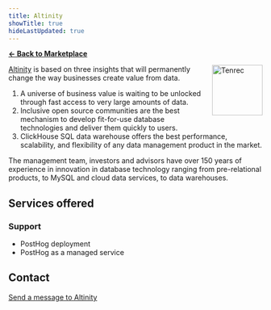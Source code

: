 ```yaml
---
title: Altinity
showTitle: true
hideLastUpdated: true
---
```


**[← Back to Marketplace](/marketplace)**

<img src="/images/marketplace/alinity.png" alt="Tenrec" width="100" style="float: right; margin: 0 0 1rem 1rem;" />

[Altinity](https://altinity.com) is based on three insights that will permanently change the way businesses create value from data.

1. A universe of business value is waiting to be unlocked through fast access to very large amounts of data.
1. Inclusive open source communities are the best mechanism to develop fit-for-use database technologies and deliver them quickly to users.
1. ClickHouse SQL data warehouse offers the best performance, scalability, and flexibility of any data management product in the market.

The management team, investors and advisors have over 150 years of experience in innovation in database technology ranging from pre-relational products, to MySQL and cloud data services, to data warehouses.

## Services offered

### Support
- PostHog deployment
- PostHog as a managed service

## Contact

[Send a message to Altinity](mailto:marketplace+altinity@posthog.com)
